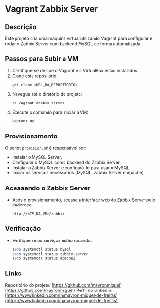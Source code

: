 # Vagrant Zabbix Server

## Descrição
Este projeto cria uma máquina virtual utilizando Vagrant para configurar e rodar o Zabbix Server com backend MySQL de forma automatizada.

## Passos para Subir a VM
1. Certifique-se de que o Vagrant e o VirtualBox estão instalados.
2. Clone este repositório:
   ```bash
   git clone <URL_DO_REPOSITORIO>
   ```
3. Navegue até o diretório do projeto:
   ```bash
   cd vagrant-zabbix-server
   ```
4. Execute o comando para iniciar a VM:
   ```bash
   vagrant up
   ```

## Provisionamento
O script `provision.sh` é responsável por:
- Instalar o MySQL Server.
- Configurar o MySQL como backend do Zabbix Server.
- Instalar o Zabbix Server e configurá-lo para usar o MySQL.
- Iniciar os serviços necessários (MySQL, Zabbix Server e Apache).

## Acessando o Zabbix Server
- Após o provisionamento, acesse a interface web do Zabbix Server pelo endereço:
  ```
  http://<IP_DA_VM>/zabbix
  ```

## Verificação
- Verifique se os serviços estão rodando:
  ```bash
  sudo systemctl status mysql
  sudo systemctl status zabbix-server
  sudo systemctl status apache2
  ```

## Links
Repositório do projeto: [https://github.com/mayronmiguel](https://github.com/mayronmiguel)
Perfil no LinkedIn: [https://www.linkedin.com/in/mayron-miguel-de-freitas](https://www.linkedin.com/in/mayron-miguel-de-freitas)